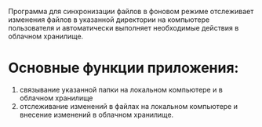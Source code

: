 Программа для синхронизации файлов в фоновом режиме отслеживает изменения файлов в указанной директории на компьютере пользователя и автоматически выполняет необходимые действия в облачном хранилище.

# Основные функции приложения:

1. связывание указанной папки на локальном компьютере и в облачном хранилище
2. отслеживание изменений в файлах на локальном компьютере и внесение изменений в облачном хранилище.

